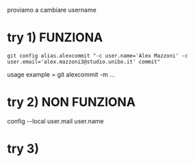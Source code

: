 proviamo a cambiare username 
# try 1) FUNZIONA
`git config alias.alexcommit "-c user.name='Alex Mazzoni' -c user.email='alex.mazzoni3@studio.unibo.it' commit"`

usage example = git alexcommit -m ...

# try 2) NON FUNZIONA
config --local user.mail user.name

# try 3) 

